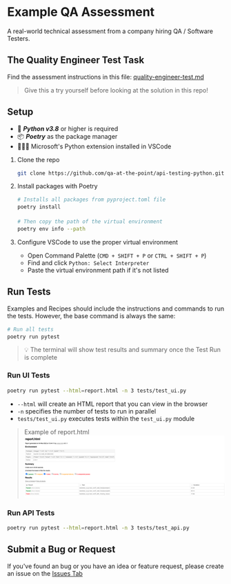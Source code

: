 # Example QA Assessment

A real-world technical assessment from a company hiring QA / Software Testers.

## The Quality Engineer Test Task

Find the assessment instructions in this file: [quality-engineer-test.md](./qualiti-engineer-test.md)

> Give this a try yourself before looking at the solution in this repo!

## Setup

- 🐍 **_Python v3.8_** or higher is required
- 📦 **_Poetry_** as the package manager
- 👨🏽‍💻 Microsoft's Python extension installed in VSCode

1. Clone the repo

   ```bash
   git clone https://github.com/qa-at-the-point/api-testing-python.git
   ```

2. Install packages with Poetry

   ```bash
   # Installs all packages from pyproject.toml file
   poetry install

   # Then copy the path of the virtual environment
   poetry env info --path
   ```

3. Configure VSCode to use the proper virtual environment

   - Open Command Palette (`CMD + SHIFT + P` or `CTRL + SHIFT + P`)
   - Find and click `Python: Select Interpreter`
   - Paste the virtual environment path if it's not listed

## Run Tests

Examples and Recipes should include the instructions and commands to run the tests.
However, the base command is always the same:

```bash
# Run all tests
poetry run pytest
```

> 💡 The terminal will show test results and summary once the Test Run is complete

### Run UI Tests

```bash
poetry run pytest --html=report.html -n 3 tests/test_ui.py
```

- `--html` will create an HTML report that you can view in the browser
- `-n` specifies the number of tests to run in parallel
- `tests/test_ui.py` executes tests within the `test_ui.py` module

> Example of report.html
![Example report.html](./example_report_html.png)

### Run API Tests

```bash
poetry run pytest --html=report.html -n 3 tests/test_api.py
```

## Submit a Bug or Request

If you've found an bug or you have an idea or feature request, please create an issue on the [Issues Tab](https://github.com/qa-at-the-point/example-qa-assessment/issues)
